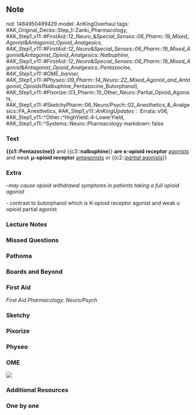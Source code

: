 ## Note
nid: 1484950499429
model: AnKingOverhaul
tags: #AK_Original_Decks::Step_1::Zanki_Pharmacology, #AK_Step1_v11::#FirstAid::12_Neuro_&_Special_Senses::06_Pharm::19_Mixed_Agonist_&_Antagonist_Opioid_Analgesics, #AK_Step1_v11::#FirstAid::12_Neuro_&_Special_Senses::06_Pharm::19_Mixed_Agonist_&_Antagonist_Opioid_Analgesics::Nalbuphine, #AK_Step1_v11::#FirstAid::12_Neuro_&_Special_Senses::06_Pharm::19_Mixed_Agonist_&_Antagonist_Opioid_Analgesics::Pentazocine, #AK_Step1_v11::#OME_banner, #AK_Step1_v11::#Physeo::09_Pharm::14_Neuro::22_Mixed_Agonist_and_Antagonist_Opioids_(Nalbuphine_Pentazocine_Butorphanol), #AK_Step1_v11::#Pixorize::03_Pharm::15_Other_Neuro::Partial_Opioid_Agonists, #AK_Step1_v11::#SketchyPharm::06_Neuro/Psych::02_Anesthetics_&_Analgesics::FA_Anesthetics, #AK_Step1_v11::$AnKingUpdates::$Errata::v06, #AK_Step1_v11::^Other::^HighYield::4-LowerYield, #AK_Step1_v11::^Systems::Neuro::Pharmacology
markdown: false

### Text
<div>
  <b>{{c1::Pentazocine}}</b> and {{c3::<b>nalbuphine</b>}}
  <b>are</b> <b>κ-opioid receptor</b> <u>agonists</u> and weak
  <b>μ-opioid receptor</b> <u>antagonists</u> or
  {{c2::<u><i>partial</i> agonists</u>}}
</div>

### Extra
<i>-may cause opioid withdrawal symptoms in patients taking a full
opioid agonist</i>
<div>
  - contrast to butorphanol which is K-opioid receptor agonist and
  weak u opioid partial agonist
</div>

### Lecture Notes


### Missed Questions


### Pathoma


### Boards and Beyond


### First Aid
<div>
  <i>First Aid Pharmacology: Neuro/Psych</i>
</div>

### Sketchy


### Pixorize


### Physeo


### OME
<div class="ome-widget">
  <a href="https://onlinemeded.org?ref=anki"><img src=
  "_OME_AnkiFlashcards_General_7.png"></a>
</div>

### Additional Resources


### One by one

